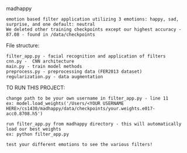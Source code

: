 madhappy

	emotion based filter application utilizing 3 emotions: happy, sad, surprise, and one default: neutral
	We deleted other training checkpoints except our highest accuracy - 87.08 - found in /data/checkpoints
	
File structure:

	filter_app.py - facial recognition and application of filters
	cnn.py -  CNN architecture
	main.py - train model methods
	preprocess.py - preprocessing data (FER2013 dataset)
	regularization.py - data augmentation

TO RUN THIS PROJECT:

	change path to be your own username in filter_app.py - line 11
	ex: model.load_weights('/Users/<YOUR USERNAME HERE>/cs1430/madhappy/data/checkpoints/your.weights.e017-acc0.8708.h5')

	run filter_app.py from madhappy directory - this will automatically load our best weights
	ex: python filter_app.py

	test your different emotions to see the various filters!
